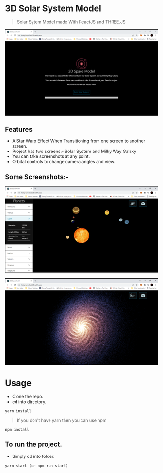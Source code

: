 # 3D Solar System Model

> Solar Sytem Model made With ReactJS and THREE.JS

![screenshot](https://github.com/kratos2377/solar-system/blob/main/uploads/1.png)

## Features

- A Star Warp Effect When Transitioning from one screen to another screen.
- Project has two screens:- Solar System and Milky Way Galaxy
- You can take screenshots at any point.
- Orbital controls to change camera angles and view.


## Some Screenshots:-
![screenshot](https://github.com/kratos2377/solar-system/blob/main/uploads/2.png)


![screenshot](https://github.com/kratos2377/solar-system/blob/main/uploads/3.png)


# Usage

- Clone the repo.
- cd into directory.

```
yarn install
```

> If you don't have yarn then you can use npm

```
npm install
```

## To run the project.

- Simply cd into folder.

```
yarn start (or npm run start)

```

